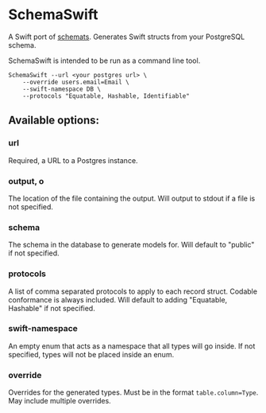 # SchemaSwift

A Swift port of [schemats](https://github.com/SweetIQ/schemats/). Generates Swift structs from your PostgreSQL schema.

SchemaSwift is intended to be run as a command line tool.

```
SchemaSwift --url <your postgres url> \
    --override users.email=Email \
    --swift-namespace DB \
    --protocols "Equatable, Hashable, Identifiable"
```

## Available options:

### url

Required, a URL to a Postgres instance. 

### output, o
The location of the file containing the output. Will output to stdout if a file is not specified.

### schema
The schema in the database to generate models for. Will default to "public" if not specified.

### protocols

A list of comma separated protocols to apply to each record struct. Codable conformance is always included. Will default to adding \"Equatable, Hashable\" if not specified.

### swift-namespace
An empty enum that acts as a namespace that all types will go inside. If not specified, types will not be placed inside an enum.

### override
Overrides for the generated types. Must be in the format `table.column=Type`. May include multiple overrides.
